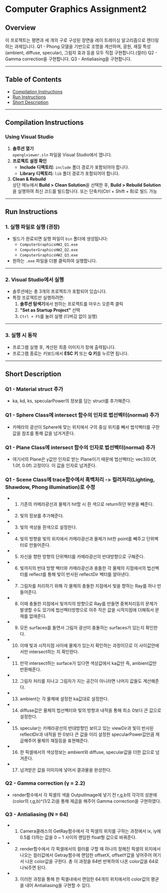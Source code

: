 # Computer Graphics Assignment2

## Overview

이 프로젝트는 평면과 세 개의 구로 구성된 장면을 레이 트레이싱 알고리즘으로 렌더링하는 과제입니다. 
Q1 - Phong 모델을 기반으로 조명을 계산하며, 광원, 재질 특성(ambient, diffuse, specular), 그림자 효과 등을 모두 직접 구현합니다.(컬러)
Q2 - Gamma correction을 구현합니다.
Q3 - Antialiasing을 구현합니다.

---

## Table of Contents
- [Compilation Instructions](#compilation-instructions)
- [Run Instructions](#run-instructions)
- [Short Description](#short-description)

---

## Compilation Instructions

### Using Visual Studio
1. **솔루션 열기**  
   `openglviewer.sln` 파일을 Visual Studio에서 엽니다.
2. **프로젝트 설정 확인**  
   - **Include 디렉토리:** `include` 폴더 경로가 포함되어야 합니다.  
   - **Library 디렉토리:** `lib` 폴더 경로가 포함되어야 합니다.
3. **Clean & Rebuild**  
   상단 메뉴에서 **Build > Clean Solution**을 선택한 후, **Build > Rebuild Solution**을 실행하여 최신 코드를 빌드합니다. 또는 단축키(Ctrl + Shift + B)로 빌드 가능

---

## Run Instructions

### 1. 실행 파일로 실행 (권장)

- 빌드가 완료되면 실행 파일이 `bin` 폴더에 생성됩니다:
  - `ComputerGraphicsHW2_Q1.exe`
  - `ComputerGraphicsHW2_Q2.exe`
  - `ComputerGraphicsHW2_Q3.exe`
- 원하는 `.exe` 파일을 더블 클릭하여 실행합니다.

---

### 2. Visual Studio에서 실행

- 솔루션에는 총 3개의 프로젝트가 포함되어 있습니다.
- 특정 프로젝트만 실행하려면:
  1. **솔루션 탐색기**에서 원하는 프로젝트를 마우스 오른쪽 클릭
  2. **"Set as Startup Project"** 선택
  3. `Ctrl + F5`를 눌러 실행 (디버깅 없이 실행)

---

### 3. 실행 시 동작

- 프로그램 실행 후, 계산된 최종 이미지가 창에 출력됩니다.
- 프로그램 종료는 키보드에서 **ESC 키** 또는 **Q 키**를 누르면 됩니다.


---

## Short Description

### Q1 - Material struct 추가
- ka, kd, ks, specularPower의 정보를 담는 struct를 추가해준다.

### Q1 - Sphere Class에 intersect 함수의 인자로 법선벡터(normal)  추가
- 카메라의 광선이 Sphere에 맞는 위치에서 구의 중심 위치를 빼서 법석벡터를 구한 값을 참조를 통해 값을 넘겨겨준다.

### Q1 - Plane Class에 intersect 함수의 인자로 법선벡터(normal)  추가
- 여기서의 Plane은 y값만 인자로 받는 Plane이기 때문에 법선벡터는 vec3(0.0f, 1.0f, 0.0f) 고정이다. 이 값을 인자로 넘겨준다.

### Q1 - Scene Class에 trace함수에서 흑백처리 -> 컬러처리(Lighting, Shawdow, Phong illumination)로 수정
- 1. 기존의 카메라광선과 물체가 hit할 시 흰 색으로 return하던 부분을 빼준다.
- 2. 빛의 정보를 추가해준다.
- 3. 빛의 색상을 흰색으로 설정한다.
- 4. 빛의 방향을 빛의 위치에서 카메라광선과 물체가 hit한 point를 빼주고 단위벡터로 만들어준다.
- 5. 자신을 향한 방향의 단위벡터를 카메라광선의 반대방향으로 구해준다.
- 6. 빛까지의 반대 방향 벡터와 카메라광선과 충돌한 각 물체의 지점에서의 법선벡터를 reflect를 통해 빛이 반사된 reflectDir 벡터를 알아낸다.
- 7. 그림자를 처리하기 위해 각 물체의 충돌한 지점에서 빛을 향하는 Ray를 하나 만들어준다.
- 8. 이때 충돌한 지점에서 빛까지의 방향으로 Ray를 만들면 중복처리등의 문제가 발생할 수도 있기에 법선벡터방향으로 아주 작은 값을 시작지점에 더해줘서 문제를 없애준다.
- 9. 모든 surfaces를 돌면서 그림자 광선이 충돌하는 surfaces가 있는지 확인한다.
- 10. 이때 빛과 시작지점 사이에 물체가 있는지 확인하는 과정이므로 이 사이값안에서만 intersect하는 지 확인한다.
- 11. 만약 intersect하는 surface가 있다면 색상값에서 ka값만 즉, ambient값만 반환해준다.
- 12. 그림자 처리를 지나고 그림자가 지는 공간이 아니라면 나머지 값들도 계산해준다.
- 13. ambient는 각 물체에 설정한 ka값대로 설정한다.
- 14. diffuse값은 물체의 법선벡터와 빛의 방향과 내적을 통해 최소 0보다 큰 값으로 설정한다.
- 15. specular는 카메라광선의 반대방향인 보이고 있는 viewDir과 빛이 반사된 reflectDir과 내적을 한 0보다 큰 값을 미리 설정한 specularPower값만큼 제곱해주어 물체의 재질등을 표현해준다.
- 16. 한 픽셀에서의 색상정보는 ambient와 diffuse, specular값을 더한 값으로 넘겨준다.
- 17. 넘겨받은 값을 이미지에 넣어서 결과물을 완성한다.

### Q2 - Gamma correction (γ = 2.2)
- render함수에서 각 픽셀의 색을 OutputImage에 넣기 전 r,g,b의 각각의 성분에 (color의 r,g,b)^(1/2.2)을 통해 제곱을 해주어 Gamma correction을 구현하였다. 

### Q3 - Antialiasing (N = 64)
- 1. Camera클래스의 GetRay함수에서 각 픽셀의 위치를 구하는 과정에서 ix, iy에 0.5를 더하는 값을 0 ~ 1 사이의 랜덤한 float형 값으로 바꿔준다.
- 2. render함수에서 각 픽셀에서의 컬러를 구할 때 하나의 정해진 픽셀의 위치에서 나오는 컬러값에서 Getray함수에 랜덤한 offsetX, offsetY값을 넣어주어 여기서 나온 color값을 구한다. 총 이 과정을 64번 반복하여 나온 color값을 64로 나눠주면 된다.
- 3. 이러한 과정을 통해 한 픽셀내에서 랜덤한 64개의 위치에서의 color값의 평균을 내어 Antialiasing을 구현할 수 있다. 